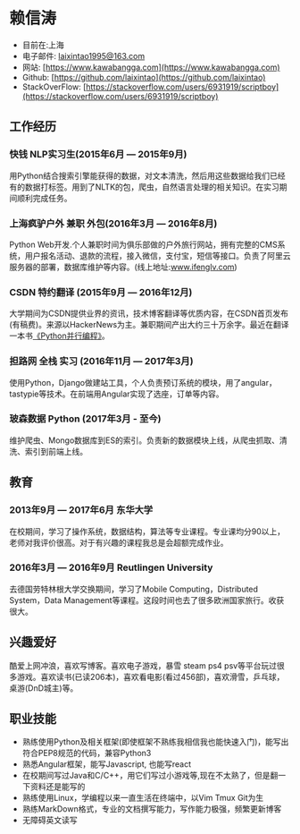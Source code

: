 # 赖信涛

- 目前在:上海
- 电子邮件: laixintao1995@163.com
- 网站: [https://www.kawabangga.com](https://www.kawabangga.com)
- Github: [https://github.com/laixintao](https://github.com/laixintao)
- StackOverFlow: [https://stackoverflow.com/users/6931919/scriptboy](https://stackoverflow.com/users/6931919/scriptboy)

## 工作经历 

### 快钱 NLP实习生(2015年6月 — 2015年9月)

用Python结合搜索引擎能获得的数据，对文本清洗，然后用这些数据给我们已经有的数据打标签。用到了NLTK的包，爬虫，自然语言处理的相关知识。在实习期间顺利完成任务。

### 上海疯驴户外 兼职 外包(2016年3月 — 2016年8月)

Python Web开发.个人兼职时间为俱乐部做的户外旅行网站，拥有完整的CMS系统，用户报名活动、退款的流程，接入微信，支付宝，短信等接口。负责了阿里云服务器的部署，数据库维护等内容。(线上地址:www.ifenglv.com)

### CSDN 特约翻译 (2015年9月 — 2016年12月)

大学期间为CSDN提供业界的资讯，技术博客翻译等优质内容，在CSDN首页发布(有稿费)。来源以HackerNews为主。兼职期间产出大约三十万余字。最近在翻译一本书[《Python并行编程》](https://github.com/laixintao/python-parallel-programming-cookbook-cn)。

### 担路网 全栈 实习 (2016年11月 — 2017年3月)

使用Python，Django做建站工具，个人负责预订系统的模块，用了angular， tastypie等技术。在前端用Angular实现了选座，订单等内容。

### 玻森数据 Python (2017年3月 - 至今)

维护爬虫、Mongo数据库到ES的索引。负责新的数据模块上线，从爬虫抓取、清洗、索引到前端上线。

## 教育 

### 2013年9月 — 2017年6月 东华大学
在校期间，学习了操作系统，数据结构，算法等专业课程。专业课均分90以上，老师对我评价很高。对于有兴趣的课程我总是会超额完成作业。

### 2016年3月 — 2016年9月 Reutlingen University
去德国劳特林根大学交换期间，学习了Mobile Computing，Distributed System，Data Management等课程。这段时间也去了很多欧洲国家旅行。收获很大。

## 兴趣爱好

酷爱上网冲浪，喜欢写博客。喜欢电子游戏，暴雪 steam ps4 psv等平台玩过很多游戏。喜欢读书(已读206本)，喜欢看电影(看过456部)，喜欢滑雪，乒乓球，桌游(DnD城主)等。

## 职业技能
- 熟练使用Python及相关框架(即使框架不熟练我相信我也能快速入门)，能写出符合PEP8规范的代码，兼容Python3
- 熟悉Angular框架，能写Javascript, 也能写react
- 在校期间写过Java和C/C++，用它们写过小游戏等,现在不太熟了，但是翻一下资料还是能写的
- 熟练使用Linux，学编程以来一直生活在终端中，以Vim Tmux Git为生
- 熟练MarkDown格式，专业的文档撰写能力，写作能力极强，频繁更新博客
- 无障碍英文读写
